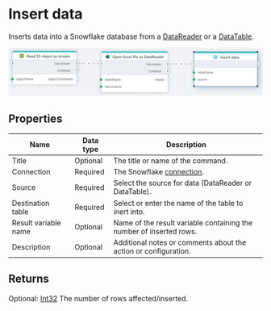# Insert data

Inserts data into a Snowflake database from a [DataReader](https://learn.microsoft.com/en-us/dotnet/api/system.data.idatareader) or a [DataTable](https://learn.microsoft.com/en-us/dotnet/api/system.data.datatable).

![img](../../../../images/flow/snowflake-insert-data.png)

## Properties

| Name         | Data type       | Description                                       |
|--------------|-----------------|---------------------------------------------------|
| Title | Optional | The title or name of the command. |
| Connection | Required |  The Snowflake [connection](./connecting-to-snowflake.md). |
| Source | Required | Select the source for data (DataReader or DataTable). |
| Destination table | Required | Select or enter the name of the table to inert into. |
| Result variable name | Optional | Name of the result variable containing the number of inserted rows. |
| Description | Optional | Additional notes or comments about the action or configuration. |

## Returns 

Optional: [Int32](https://learn.microsoft.com/en-us/dotnet/api/system.int32) The number of rows affected/inserted.
